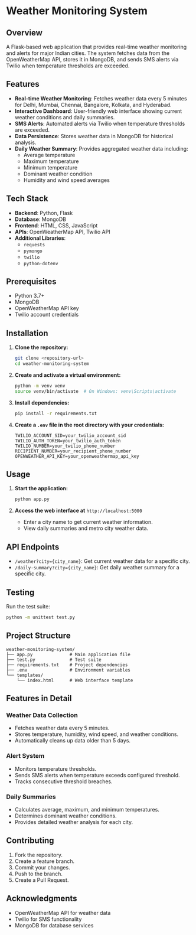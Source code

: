 # Weather Monitoring System

## Overview

A Flask-based web application that provides real-time weather monitoring and alerts for major Indian cities. The system fetches data from the OpenWeatherMap API, stores it in MongoDB, and sends SMS alerts via Twilio when temperature thresholds are exceeded.

## Features

- **Real-time Weather Monitoring**: Fetches weather data every 5 minutes for Delhi, Mumbai, Chennai, Bangalore, Kolkata, and Hyderabad.
- **Interactive Dashboard**: User-friendly web interface showing current weather conditions and daily summaries.
- **SMS Alerts**: Automated alerts via Twilio when temperature thresholds are exceeded.
- **Data Persistence**: Stores weather data in MongoDB for historical analysis.
- **Daily Weather Summary**: Provides aggregated weather data including:
  - Average temperature
  - Maximum temperature
  - Minimum temperature
  - Dominant weather condition
  - Humidity and wind speed averages

## Tech Stack

- **Backend**: Python, Flask
- **Database**: MongoDB
- **Frontend**: HTML, CSS, JavaScript
- **APIs**: OpenWeatherMap API, Twilio API
- **Additional Libraries**:
  - `requests`
  - `pymongo`
  - `twilio`
  - `python-dotenv`

## Prerequisites

- Python 3.7+
- MongoDB
- OpenWeatherMap API key
- Twilio account credentials

## Installation

1. **Clone the repository:**

   ```bash
   git clone <repository-url>
   cd weather-monitoring-system
   ```

2. **Create and activate a virtual environment:**

   ```bash
   python -m venv venv
   source venv/bin/activate  # On Windows: venv\Scripts\activate
   ```

3. **Install dependencies:**

   ```bash
   pip install -r requirements.txt
   ```

4. **Create a `.env` file in the root directory with your credentials:**

   ```plaintext
   TWILIO_ACCOUNT_SID=your_twilio_account_sid
   TWILIO_AUTH_TOKEN=your_twilio_auth_token
   TWILIO_NUMBER=your_twilio_phone_number
   RECIPIENT_NUMBER=your_recipient_phone_number
   OPENWEATHER_API_KEY=your_openweathermap_api_key
   ```

## Usage

1. **Start the application:**

   ```bash
   python app.py
   ```

2. **Access the web interface at** `http://localhost:5000`

   - Enter a city name to get current weather information.
   - View daily summaries and metro city weather data.

## API Endpoints

- `/weather?city={city_name}`: Get current weather data for a specific city.
- `/daily-summary?city={city_name}`: Get daily weather summary for a specific city.

## Testing

Run the test suite:

```bash
python -m unittest test.py
```

## Project Structure

```plaintext
weather-monitoring-system/
├── app.py              # Main application file
├── test.py             # Test suite
├── requirements.txt    # Project dependencies
├── .env                # Environment variables
└── templates/
    └── index.html      # Web interface template
```

## Features in Detail

### Weather Data Collection
- Fetches weather data every 5 minutes.
- Stores temperature, humidity, wind speed, and weather conditions.
- Automatically cleans up data older than 5 days.

### Alert System
- Monitors temperature thresholds.
- Sends SMS alerts when temperature exceeds configured threshold.
- Tracks consecutive threshold breaches.

### Daily Summaries
- Calculates average, maximum, and minimum temperatures.
- Determines dominant weather conditions.
- Provides detailed weather analysis for each city.

## Contributing

1. Fork the repository.
2. Create a feature branch.
3. Commit your changes.
4. Push to the branch.
5. Create a Pull Request.

## Acknowledgments

- OpenWeatherMap API for weather data
- Twilio for SMS functionality
- MongoDB for database services
